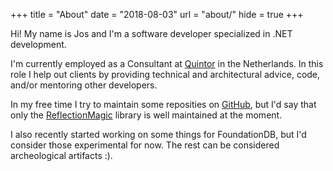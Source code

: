 +++
title = "About"
date  = "2018-08-03"
url   = "about/"
hide  =  true
+++

Hi! My name is Jos and I'm a software developer specialized in .NET development.

I'm currently employed as a Consultant at [Quintor](https://www.quintor.nl) in the Netherlands.
In this role I help out clients by providing technical and architectural advice, code, and/or mentoring other developers.

In my free time I try to maintain some reposities on [GitHub](https://www.github.com/jvandertil),
but I'd say that only the [ReflectionMagic](https://github.com/ReflectionMagic/ReflectionMagic) library is well maintained at the moment.

I also recently started working on some things for FoundationDB, but I'd consider those experimental for now. The rest can be considered archeological artifacts :).
